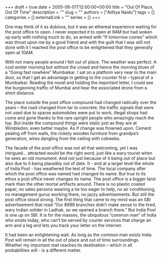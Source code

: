 +++ 
draft = true
date = 2005-06-01T12:00:00+00:00
title = "Out Of Place, Out Of Time"
description = ""
slug = ""
authors = ["Aditya Naidu"]
tags = []
categories = []
externalLink = ""
series = []
+++

One may think of it as dubious, but it was an ethereal experience waiting for the post
office to open. I never expected it to open at 9AM but had woken up early with
nothing much to do, so armed with “If tomorrow comes” which was thrust upon me by
a good friend and with the guilt that I was still not done with it I reached the post
office to be enlightened that they generally open at 10AM.

With not many people around I felt out of place. The weather was perfect. A cool
winter morning but without the crowd and hence the morning blues of a “Going fast
nowhere” Mumbaikar. I sat on a platform very near to the main door, so that I get an
advantage in getting to the counter first – typical of a Mumbaikar. Reading the novel
and holding the important letter, I could see the burgeoning traffic of Mumbai and
hear the associated drone from a short distance.

The place outside the post office compound had changed radically over the years – the
road changed from tar to concrete, the traffic signals that were not used due to sparse
automobiles were put to work, illegal shops had come and gone thanks to the rare
upright people who amazingly reach the top. But inside the compound things were
static just as they are at Wimbledon, even better maybe. As if change was frowned
upon. Cement pealing off from walls, the rickety wooden furniture from grandpa’s
generation, wires dangling from the ceiling with cobwebs.

The facade of the post office was not all that welcoming, yet I was intrigued...
attracted would be the right word, just like a wary tourist when he sees an old
monument. And not just because of it being out of place but also due to it being
plausibly out of date. It - and at a larger level the whole of India Post - has weathered
the test of time. The local company after which the post office was named had
changed its name. But true to its ethos a post office never changes its name. The post
office is a bigger land mark than the other mortal artifacts around. There is no plastic
coated paper, no sales persons wearing a tie too eager to help, no air conditioning, no
management gurus working there, no jazzy advertisements. But still the post office
stood strong. The first thing that came to my mind was an SBI advertisement that
read “Our 8999 branches didn’t make sense to the tired, wary Indian solider in
Ladhak, so we opened a branch there.” But India Post is one up on SBI. It is for the
masses, the ubiquitous “common man” of India who exists today, who can’t be served
by courier services that charge an arm and a leg and lets you track your letter on the internet.

It had been an enlightening wait. As long as the common man exists India Post will
remain in all the out of place and out of time surroundings. Whether my important
mail reaches its destination – which in all probabilities will - is a different matter.
